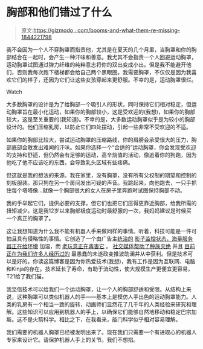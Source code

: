 # 胸部和他们错过了什么

> 原文:[https://gizmodo . com/booms-and-what-them-re-missing-1844221798](https://gizmodo.com/boobs-and-what-they-re-missing-1844221798)

我不会因为一个人不穿胸罩而指责他，尤其是在夏天的几个月里，当胸罩和你的胸部结合在一起时，会产生一种汗味和善意。我尤其不会指责一个人回避运动胸罩，运动胸罩试图通过弹力纤维的纯粹意志将你的双出变成小出。但是我不能避开他们，否则我每次跑下楼梯都会给自己两个黑眼圈。我需要胸罩，不仅仅是因为我喜欢它们的样子，还因为它们让这些女孩穿起来更舒服。不幸的是，运动胸罩很烂。

Watch

大多数胸罩的设计是为了给胸部一个吸引人的形状，同时保持它们相对稳定，但运动胸罩旨在最小化运动，如果你的胸部较小，这是受欢迎的(我想)，如果你的胸部较大，这是至关重要的(我知道)。不幸的是，大多数运动胸罩似乎是为较小的胸部设计的。他们压缩乳房，以防止它们四处摆动，引起一些非常不受欢迎的不适。

如果你的胸部比较大，尝试运动胸罩的压缩路线，你的肩膀会承受很大的压力，胸部底部会散发出难闻的汗味。如果你选择一个“合适的”运动胸罩，你会发现受欢迎的支持和舒适，但仍然会有足够的运动，高辛烷值的活动，像追着你的狗跑，因为他吃了他不应该吃的东西，会导致乳头区域有些疼痛。

但这就是我的想法的来源。我在家里，没有胸罩，没有所有父权制的期望和控制的刻板服装。那只狗在另一个房间发出可疑的声音。我跳起来，向他跑去，一只手抓住每个塔塔像...就像一个胸部很大的女人在房子里奔跑时试图保持胸部不动。

我的手举起它们，提供必要的支撑，但它们也把它们压得更靠近胸部，给我所需的扭矩减少。这是我12岁以来胸部极度运动时最舒服的一次，我妈妈建议是时候买一个真正的胸罩了。

这让我想知道为什么我不能有机器人手来做同样的事情。听着，科技可能是一件可怕且具有侵略性的事情。它创造了一个由广告主[统治的](https://earther.gizmodo.com/the-planet-needs-a-new-internet-1837101745) [影子监控状态，海量服务器正在给环境](https://gizmodo.com/what-am-i-worth-to-advertisers-my-obsessive-quest-to-p-1828343202) 加温，而 [老玩意正在毒害它](https://earther.gizmodo.com/how-to-dispose-of-your-electronics-without-ruining-the-1819451885) 。 [社交媒体帮助了种族灭绝](https://gizmodo.com/facebook-still-working-on-the-whole-genocide-thing-1835734695) 并且 [目前正在为我们许多人经历过的](https://gizmodo.com/oozetube-1845719142) 最愚蠢的未遂政变推波助澜并从中获利。但是技术可以是好的。你读这篇博客是因为你热爱技术(我想)，我有工作是因为互联网、电脑和Kinja的存在。技术延长了寿命，有助于流动性，使大规模生产更便宜更容易，T21给了我们猫。

我坚信技术可以给我们一个运动胸罩，让一个人的胸部舒适和受限。从结构上来说，这种胸罩可以类似机器人的手——基本上是模仿人手出色的运动胸罩能力。人类的乳房有一个相当一致的旋转，动画师们显然花了几千年的人类经验来研究和理解。这些知识可以应用到机器人的手上，以确保它们能够自然地移动和稳定巴宗加斯。这不是火箭科学。相比之下，在我看来，敲门科学似乎相对容易理解。

我们需要的机器人胸罩已经被发明出来了。现在我们只需要一个有进取心的机器人专家来设计它。请保护机器人手上的关节。我们不想掐。